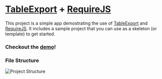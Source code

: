 # [TableExport](https://github.com/clarketm/TableExport) + [RequireJS](https://github.com/requirejs/requirejs)

This project is a simple app demostrating the use of [TableExport](https://github.com/clarketm/TableExport) and [RequireJS](https://github.com/requirejs/requirejs). It includes a sample project that you can use as a skeleton (or template) to get started.

### Checkout the [demo](https://www.travismclarke.com/te_rjs_app/app.html)!

### File Structure
![Project Structure](https://travismclarke.com/res/tableexport_requiejs_app.png "Project Structure")
